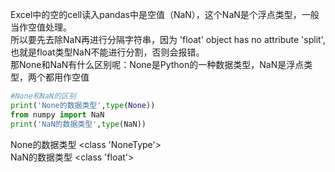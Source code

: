 Excel中的空的cell读入pandas中是空值（NaN），这个NaN是个浮点类型，一般当作空值处理。<br>
所以要先去除NaN再进行分隔字符串，因为 'float' object has no attribute 'split',也就是float类型NaN不能进行分割，否则会报错。<br>
那None和NaN有什么区别呢：None是Python的一种数据类型，NaN是浮点类型，两个都用作空值
```python
#None和NaN的区别
print('None的数据类型',type(None))
from numpy import NaN
print('NaN的数据类型',type(NaN))
```
None的数据类型 <class 'NoneType'> <br>
NaN的数据类型 <class 'float'>


